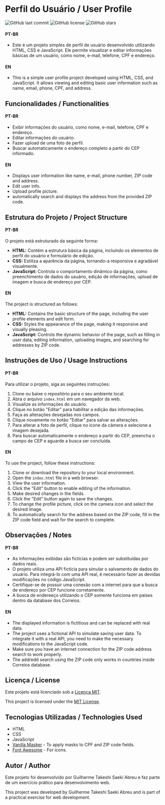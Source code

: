 # Perfil do Usuário / User Profile

![GitHub last commit](https://img.shields.io/github/last-commit/TakeSae/teste-tdzain)
![GitHub license](https://img.shields.io/github/license/TakeSae/teste-tdzain)
![GitHub stars](https://img.shields.io/github/stars/TakeSae/teste-tdzain?style=social)

#### PT-BR
- Este é um projeto simples de perfil de usuário desenvolvido utilizando HTML, CSS e JavaScript. Ele permite visualizar e editar informações básicas de um usuário, como nome, e-mail, telefone, CPF e endereço.

#### EN
- This is a simple user profile project developed using HTML, CSS, and JavaScript. It allows viewing and editing basic user information such as name, email, phone, CPF, and address.

## Funcionalidades / Functionalities

#### PT-BR
- Exibir informações do usuário, como nome, e-mail, telefone, CPF e endereço.
- Editar informações do usuário.
- Fazer upload de uma foto de perfil.
- Buscar automaticamente o endereço completo a partir do CEP informado.

#### EN
- Displays user information like name, e-mail, phone number, ZIP code and address.
- Edit user info.
- Upload profile picture.
- automatically search and displays the address from the provided ZIP code.

## Estrutura do Projeto / Project Structure

#### PT-BR
O projeto está estruturado da seguinte forma:

- **HTML:** Contém a estrutura básica da página, incluindo os elementos de perfil do usuário e formulário de edição.
- **CSS:** Estiliza a aparência da página, tornando-a responsiva e agradável visualmente.
- **JavaScript:** Controla o comportamento dinâmico da página, como preenchimento de dados do usuário, edição de informações, upload de imagem e busca de endereço por CEP.

#### EN
The project is structured as follows:

- **HTML:** Contains the basic structure of the page, including the user profile elements and edit form.
- **CSS:** Styles the appearance of the page, making it responsive and visually pleasing.
- **JavaScript:** Controls the dynamic behavior of the page, such as filling in user data, editing information, uploading images, and searching for addresses by ZIP code.

## Instruções de Uso / Usage Instructions

#### PT-BR
Para utilizar o projeto, siga as seguintes instruções:

1. Clone ou baixe o repositório para o seu ambiente local.
2. Abra o arquivo `index.html` em um navegador da web.
3. Visualize as informações do usuário.
4. Clique no botão "Editar" para habilitar a edição das informações.
5. Faça as alterações desejadas nos campos.
6. Clique novamente no botão "Editar" para salvar as alterações.
7. Para alterar a foto de perfil, clique no ícone da câmera e selecione a imagem desejada.
8. Para buscar automaticamente o endereço a partir do CEP, preencha o campo de CEP e aguarde a busca ser concluída.

#### EN
To use the project, follow these instructions:

1. Clone or download the repository to your local environment.
2. Open the `index.html` file in a web browser.
3. View the user information.
4. Click the "Edit" button to enable editing of the information.
5. Make desired changes in the fields.
6. Click the "Edit" button again to save the changes.
7. To change the profile picture, click on the camera icon and select the desired image.
8. To automatically search for the address based on the ZIP code, fill in the ZIP code field and wait for the search to complete.

## Observações / Notes

#### PT-BR
- As informações exibidas são fictícias e podem ser substituídas por dados reais.
- O projeto utiliza uma API fictícia para simular o salvamento de dados do usuário. Para integrá-lo com uma API real, é necessário fazer as devidas modificações no código JavaScript.
- Certifique-se de possuir uma conexão com a internet para que a busca de endereço por CEP funcione corretamente.
- A busca de endereeço utilizando o CEP somente funciona em países dentro da database dos Correios.

#### EN
- The displayed information is fictitious and can be replaced with real data.
- The project uses a fictional API to simulate saving user data. To integrate it with a real API, you need to make the necessary modifications to the JavaScript code.
- Make sure you have an internet connection for the ZIP code address search to work properly.
- The addredd search using the ZIP code only works in countries inside Correios database.

## Licença / License

Este projeto está licenciado sob a [Licença MIT](https://opensource.org/licenses/MIT).

This project is licensed under the [MIT License](https://opensource.org/licenses/MIT).

## Tecnologias Utilizadas / Technologies Used

- HTML
- CSS
- JavaScript
- [Vanilla Masker](https://github.com/BankFacil/vanilla-masker) - To apply masks to CPF and ZIP code fields.
- [Font Awesome](https://fontawesome.com/) - For icons.

## Autor / Author

Este projeto foi desenvolvido por Guilherme Takeshi Saeki Abreu e faz parte de um exercício prático para desenvolvimento web.

This project was developed by Guilherme Takeshi Saeki Abreu and is part of a practical exercise for web development.
